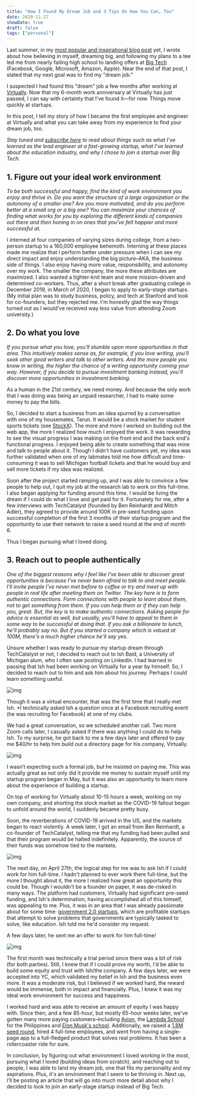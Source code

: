 ```yaml
---
title: "How I Found My Dream Job and 3 Tips On How You Can, Too"
date: 2020-11-27
showDate: true
draft: false
tags: ["personal"]
---
```


Last summer, in my [most popular and inspirational blog post](https://wesleytian.github.io/2019/gpa/) yet, I wrote about how believing in myself, dreaming big, and following my plans to a tee led me from nearly failing high school to landing offers at [Big Tech](https://en.wikipedia.org/wiki/Big_Tech) (Facebook, Google, Microsoft, Amazon, Apple). Near the end of that post, I stated that my next goal was to find my "dream job." 

I suspected I had found this "dream" job a few months after working at [Virtually](https://www.tryvirtually.com/). Now that my 6-month work anniversary at Virtually has just passed, I can say with certainty that I've found it—for now. Things move quickly at startups.

In this post, I tell my story of how I became the first employee and engineer at Virtually and what you can take away from my experience to find your dream job, too. 

*Stay tuned and [subscribe here](https://buttondown.email/wesleytian) to read about things such as what I’ve learned as the lead engineer at a fast-growing startup, what I’ve learned about the education industry, and why I chose to join a startup over Big Tech.*

## 1. Figure out your ideal work environment

*To be both successful and happy, find the kind of work environment you enjoy and thrive in. Do you want the structure of a large organization or the autonomy of a smaller one? Are you more motivated, and do you perform better at a small org or a big one? You can maximize your chances of finding what works for you by exploring the different kinds of companies out there and then honing in on ones that you've felt happier and more successful at.*

I interned at four companies of varying sizes during college, from a two-person startup to a 160,000 employee behemoth. Interning at these places made me realize that I perform better under pressure when I can see my direct impact and enjoy understanding the big picture–AKA, the business side of things. I also enjoy having more value, responsibility, and autonomy over my work. The smaller the company, the more these attributes are maximized. I also wanted a tighter-knit team and more mission-driven and determined co-workers. Thus, after a short break after graduating college in December 2019, in March of 2020, I began to apply to early-stage startups. (My initial plan was to study business, policy, and tech at Stanford and look for co-founders, but they rejected me. I'm honestly glad the way things turned out as I would’ve received way less value from attending Zoom university.)

## 2. Do what you love

*If you pursue what you love, you'll stumble upon more opportunities in that area. This intuitively makes sense as, for example, if you love writing, you'll seek other good writers and talk to other writers. And the more people you know in writing, the higher the chance of a writing opportunity coming your way. However, if you decide to pursue investment banking instead, you'll discover more opportunities in investment banking.*

As a human in the 21st century, we need money. And because the only work that I was doing was being an unpaid researcher, I had to make some money to pay the bills. 

So, I decided to start a business from an idea spurred by a conversation with one of my housemates, Tarun. It would be a stock market for student sports tickets (see [StockX](https://stockx.com/)). The more and more I worked on building out the web app, the more I realized how much I enjoyed the work. It was rewarding to see the visual progress I was making on the front end and the back end's functional progress. I enjoyed being able to create something that was mine and talk to people about it. Though I didn't have customers yet, my idea was further validated when one of my labmates told me how difficult and time-consuming it was to sell Michigan football tickets and that he would buy and sell more tickets if my idea was realized.

Soon after the project started ramping up, and I was able to convince a few people to help out, I quit my job at the research lab to work on this full-time. I also began applying for funding around this time. I would be living the dream if I could do what I love and get paid for it. Fortunately for me, after a few interviews with TechCatalyst (founded by Ben Reinhardt and Mitch Adler), they agreed to provide around 100K in pre-seed funding upon successful completion of the first 3 months of their startup program and the opportunity to use their network to raise a seed round at the end of month 6.

Thus I began pursuing what I loved doing.

## 3. Reach out to people authentically

*One of the biggest reasons why I feel like I've been able to discover great opportunities is because I've never been afraid to talk to and meet people. I'll invite people I've never met before to coffee or try and meet up with people in real life after meeting them on Twitter. The key here is to form authentic connections. Form connections with people to learn about them, not to get something from them. If you can help them or if they can help you, great. But, the key is to make authentic connections. Asking people for advice is essential as well, but usually, you'll have to appeal to them in some way to be successful at doing that. If you ask a billionaire to lunch, he'll probably say no. But if you started a company which is valued at 100M, there's a much higher chance he'll say yes.* 

Unsure whether I was ready to pursue my startup dream through TechCatalyst or not, I decided to reach out to Ish Baid, a University of Michigan alum, who I often saw posting on LinkedIn. I had learned in passing that Ish had been working on Virtually for a year by himself. So, I decided to reach out to him and ask him about his journey. Perhaps I could learn something useful.

![img](https://lh4.googleusercontent.com/ASp0YnwkcLscO59mBMV_MH_sIFjP4cxFbaGTb71X1K7AiR1DU5QUj4hgO4c9F0O5e6I-1ATjA1cD6LvVE2HE1iI9OxNjxU5vDYtOP71-Ev2_RDg2YWDeulTQNNxSMcSeRMWFeG5A)

Though it was a virtual encounter, that was the first time that I really met Ish. *I technically asked Ish a question once at a Facebook recruiting event (he was recruiting for Facebook) at one of my clubs.

We had a great conversation, so we scheduled another call. Two more Zoom calls later, I casually asked if there was anything I could do to help Ish. To my surprise, he got back to me a few days later and offered to pay me $40/hr to help him build out a directory page for his company, Virtually. 

![img](https://lh6.googleusercontent.com/Lna0frGPL2IorhUq5sMRoMLRa9SGOUxKAHTsDAZ51I0v_6fHZpt_8_fUPFnMEJMmo675wVOajLjLiIRqLCpZkRlggn-_N7ke3ZvlBrpRUMAP7cooBdYfFosrp48R1xbmPfXUjaVy) 

I wasn’t expecting such a formal job, but he insisted on paying me. This was actually great as not only did it provide me money to sustain myself until my startup program began in May, but it was also an opportunity to learn more about the experience of building a startup.

On top of working for Virtually about 10-15 hours a week, working on my own company, and shorting the stock market as the COVID-19 fallout began to unfold around the world, I suddenly became pretty busy.

Soon, the reverberations of COVID-19 arrived in the US, and the markets began to react violently. A week later, I got an email from Ben Reinhardt, a co-founder of TechCatalyst, telling me that my funding had been pulled and that their program would be halted indefinitely. Apparently, the source of their funds was somehow tied to the markets.

![img](https://lh3.googleusercontent.com/5l48On8JNBc3rsblxrKRgz1thTm1n-xDX7H3SjigNvtBfSmENhmjCPApSN-e1BikDlFhMR5cbsjK3jOiJg6Epdi-6GIHV7mHQdAdkvVrRbS2hQXitICp23EHP4DxWPtruqxPzblQ)

The next day, on April 27th, the logical step for me was to ask Ish if I could work for him full-time. I hadn't planned to ever work there full-time, but the more I thought about it, the more I realized how great an opportunity this could be. Though I wouldn't be a founder on paper, it was de-risked in many ways. The platform had customers, Virtually had significant pre-seed funding, and Ish's determination, having accomplished all of this himself, was appealing to me. Plus, it was in an area that I was already passionate about for some time: [government 2.0 startups](https://www.ycombinator.com/rfs/#govt), which are profitable startups that attempt to solve problems that governments are typically tasked to solve, like education. Ish told me he'd consider my request. 

A few days later, he sent me an offer to work for him full-time! 

![img](https://lh5.googleusercontent.com/OzpgKbM2lHkqCrN2icBRr7zEW1qGwhvImOwxCNyeRoOxv2RohQPfmETv_X4l03WF1VASxAK0AkmViVWVdw5oR5dzpdAcmmBa73saMT9o_MotUiK_S9txdWurF0Is3Agme3aK8aoJ)

The first month was technically a trial period since there was a bit of risk (for both parties). Still, I knew that if I could prove my worth, I'd be able to build some equity and trust with Ish/the company. A few days later, we were accepted into YC, which validated my belief in Ish and the business even more. It was a moderate risk, but I believed if we worked hard, the reward would be immense, both in impact and financially. Plus, I knew it was my ideal work environment for success and happiness.

I worked hard and was able to receive an amount of equity I was happy with. Since then, and a few 85-hour, but mostly 65-hour weeks later, we've gotten many more paying customers–including [Avion](https://avionschool.com/), the [Lambda School](https://lambdaschool.com/) for the Philippines and [Elon Musk's school](https://astranova.org/synthesis). Additionally, we raised a [1.8M seed round](https://www.edsurge.com/news/2020-09-28-a-shopify-for-online-schools-raises-1-75m-led-by-tiger-global), hired 4 full-time employees, and went from having a single-page app to a full-fledged product that solves real problems. It has been a rollercoaster ride for sure.

In conclusion, by figuring out what environment I loved working in the most, pursuing what I loved (building ideas from scratch), and reaching out to people, I was able to land my dream job, one that fits my personality and my aspirations. Plus, it's an environment that I seem to be thriving in. Next up, I’ll be posting an article that will go into much more detail about why I decided to look to join an early-stage startup instead of Big Tech.